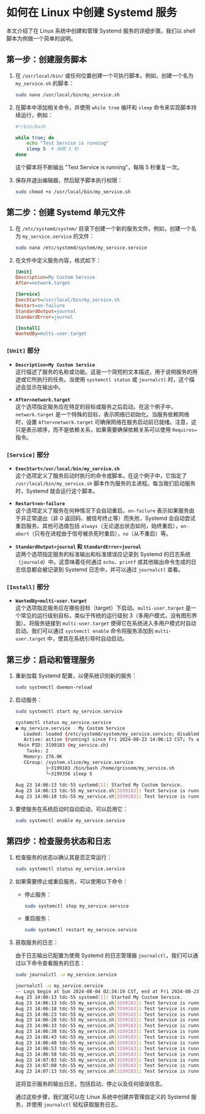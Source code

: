 
# 如何在 Linux 中创建 Systemd 服务

本文介绍了在 Linux 系统中创建和管理 Systemd 服务的详细步骤。我们以 shell 脚本为例做一个简单的说明。

## 第一步：创建服务脚本

1. 在 `/usr/local/bin/` 或任何位置创建一个可执行脚本。例如，创建一个名为 `my_service.sh` 的脚本：

    ```bash
    sudo nano /usr/local/bin/my_service.sh
    ```

2. 在脚本中添加相关命令，并使用 `while true` 循环和 `sleep` 命令来实现脚本持续运行，例如：

    ```bash
    #!/bin/bash

    while true; do
        echo "Test Service is running"
        sleep 5  # 休眠 5 秒
    done
    ```

    这个脚本将不断输出 "Test Service is running"，每隔 5 秒重复一次。

3. 保存并退出编辑器，然后赋予脚本执行权限：

    ```bash
    sudo chmod +x /usr/local/bin/my_service.sh
    ```

## 第二步：创建 Systemd 单元文件

1. 在 `/etc/systemd/system/` 目录下创建一个新的服务文件。例如，创建一个名为 `my_service.service` 的文件：

    ```bash
    sudo nano /etc/systemd/system/my_service.service
    ```

2. 在文件中定义服务内容，格式如下：

    ```ini
    [Unit]
    Description=My Custom Service
    After=network.target

    [Service]
    ExecStart=/usr/local/bin/my_service.sh
    Restart=on-failure
    StandardOutput=journal
    StandardError=journal

    [Install]
    WantedBy=multi-user.target
    ```

### `[Unit]` 部分

- **`Description=My Custom Service`**  
  这行描述了服务的名称或功能。这是一个简短的文本描述，用于说明服务的用途或它所执行的任务。当使用 `systemctl status` 或 `journalctl` 时，这个描述会显示在输出中。

- **`After=network.target`**  
  这个选项指定服务应在特定的目标或服务之后启动。在这个例子中，`network.target` 是一个特殊的目标，表示网络已初始化。当服务依赖网络时，设置 `After=network.target` 可确保网络在服务启动前已就绪。注意，这只是表示顺序，而不是依赖关系，如果需要确保依赖关系可以使用 `Requires=` 指令。

### `[Service]` 部分

- **`ExecStart=/usr/local/bin/my_service.sh`**  
  这个选项定义了服务启动时执行的命令或脚本。在这个例子中，它指定了 `/usr/local/bin/my_service.sh` 脚本作为服务的主进程。每当我们启动服务时，Systemd 就会运行这个脚本。

- **`Restart=on-failure`**  
  这个选项定义了服务在何种情况下会自动重启。`on-failure` 表示如果服务由于非正常退出（非 0 返回码、被信号终止等）而失败，Systemd 会自动尝试重启服务。其他可选值包括 `always`（无论退出状态如何，始终重启），`on-abort`（只有在进程由于信号被杀死时重启），`no`（从不重启）等。

- **`StandardOutput=journal` 和 `StandardError=journal`**  
  这两个选项指定服务的标准输出和标准错误应记录到 Systemd 的日志系统（`journald`）中。这意味着任何通过 `echo`、`printf` 或其他输出命令生成的日志信息都会被记录到 Systemd 日志中，并可以通过 `journalctl` 查看。

### `[Install]` 部分

- **`WantedBy=multi-user.target`**  
  这个选项指定服务应在哪些目标（target）下启动。`multi-user.target` 是一个常见的运行级别目标，类似于传统的运行级别 3（多用户模式，没有图形界面）。将服务链接到 `multi-user.target` 使得它在系统进入多用户模式时自动启动。我们可以通过 `systemctl enable` 命令将服务添加到 `multi-user.target` 中，使其在系统引导时自动启动。

## 第三步：启动和管理服务

1. 重新加载 Systemd 配置，以便系统识别新的服务：

    ```bash
    sudo systemctl daemon-reload
    ```

2. 启动服务：

    ```bash
    sudo systemctl start my_service.service
    
    systemctl status my_service.service
	● my_service.service - My Custom Service
	   Loaded: loaded (/etc/systemd/system/my_service.service; disabled; vendor preset: disabled)
	   Active: active (running) since Fri 2024-08-23 14:06:13 CST; 7s ago
	 Main PID: 3199183 (my_service.sh)
	    Tasks: 2
	   Memory: 276.0K
	   CGroup: /system.slice/my_service.service
	           ├─3199183 /bin/bash /home/grissom/my_service.sh
	           └─3199356 sleep 5
	 
	Aug 23 14:06:13 tdc-55 systemd[1]: Started My Custom Service.
	Aug 23 14:06:13 tdc-55 my_service.sh[3199183]: Test Service is running...
	Aug 23 14:06:18 tdc-55 my_service.sh[3199183]: Test Service is running...
    ```

3. 要使服务在系统启动时自动启动，可以启用它：

    ```bash
    sudo systemctl enable my_service.service
    ```

## 第四步：检查服务状态和日志

1. 检查服务的状态以确认其是否正常运行：

    ```bash
    sudo systemctl status my_service.service
    ```

2. 如果需要停止或重启服务，可以使用以下命令：

    - 停止服务：

        ```bash
        sudo systemctl stop my_service.service
        ```

    - 重启服务：

        ```bash
        sudo systemctl restart my_service.service
        ```

3. 获取服务的日志：

    由于日志输出已配置为使用 Systemd 的日志管理器 `journalctl`，我们可以通过以下命令查看服务的日志：

    ```bash
    sudo journalctl -u my_service.service
    
    journalctl -u my_service.service
	-- Logs begin at Sun 2024-08-04 02:34:19 CST, end at Fri 2024-08-23 14:20:29 CST. --
	Aug 23 14:06:13 tdc-55 systemd[1]: Started My Custom Service.
	Aug 23 14:06:13 tdc-55 my_service.sh[3199183]: Test Service is running...
	Aug 23 14:06:18 tdc-55 my_service.sh[3199183]: Test Service is running...
	Aug 23 14:06:23 tdc-55 my_service.sh[3199183]: Test Service is running...
	Aug 23 14:06:28 tdc-55 my_service.sh[3199183]: Test Service is running...
	Aug 23 14:06:33 tdc-55 my_service.sh[3199183]: Test Service is running...
	Aug 23 14:06:38 tdc-55 my_service.sh[3199183]: Test Service is running...
	Aug 23 14:06:43 tdc-55 my_service.sh[3199183]: Test Service is running...
	Aug 23 14:06:48 tdc-55 my_service.sh[3199183]: Test Service is running...
	Aug 23 14:06:53 tdc-55 my_service.sh[3199183]: Test Service is running...
	Aug 23 14:06:58 tdc-55 my_service.sh[3199183]: Test Service is running...
	Aug 23 14:07:03 tdc-55 my_service.sh[3199183]: Test Service is running...
	Aug 23 14:07:08 tdc-55 my_service.sh[3199183]: Test Service is running...
	Aug 23 14:07:13 tdc-55 my_service.sh[3199183]: Test Service is running...
    ```
	这将显示服务的输出日志，包括启动、停止以及任何错误信息。

	通过这些步骤，我们就可以在 Linux 系统中创建并管理自定义的 Systemd 服务，并使用 `journalctl` 轻松获取服务日志。
